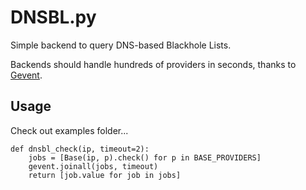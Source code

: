 DNSBL.py
========

Simple backend to query DNS-based Blackhole Lists.

Backends should handle hundreds of providers in seconds, thanks to [Gevent](http://www.gevent.org/).

Usage
-----
Check out examples folder...


    def dnsbl_check(ip, timeout=2):
        jobs = [Base(ip, p).check() for p in BASE_PROVIDERS]
        gevent.joinall(jobs, timeout)
        return [job.value for job in jobs]